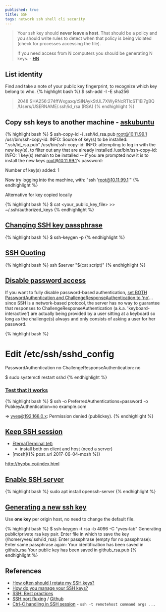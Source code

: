 ```yaml
---
published: true
title: SSH
tags: network ssh shell cli security
---
```

> Your ssh key should **never leave a host**. That should be a policy and you should write rules to detect when that policy is being violated (check for processes accessing the file).
> 
> If you need access from N computers you should be generating N keys. - [HN](https://news.ycombinator.com/item?id=26271735)

## List identity
Find and take a note of your public key fingerprint, to recognize which key belong to who.
{% highlight bash %}
$ ssh-add -l -E sha256
> 2048 SHA256:274ffWxgaxq/tSINAykStUL7XWyRNcRTlcST1Ei7gBQ /Users/USERNAME/.ssh/id_rsa (RSA)
{% endhighlight %}

## Copy ssh keys to another machine - [askubuntu](https://askubuntu.com/questions/4830/easiest-way-to-copy-ssh-keys-to-another-machine/4833#4833)

{% highlight bash %}
$ ssh-copy-id -i .ssh/id_rsa.pub  root@10.11.99.1
/usr/bin/ssh-copy-id: INFO: Source of key(s) to be installed: ".ssh/id_rsa.pub"
/usr/bin/ssh-copy-id: INFO: attempting to log in with the new key(s), to filter out any that are already installed
/usr/bin/ssh-copy-id: INFO: 1 key(s) remain to be installed -- if you are prompted now it is to install the new keys
root@10.11.99.1's password: 

Number of key(s) added: 1

Now try logging into the machine, with:   "ssh 'root@10.11.99.1'"
{% endhighlight %}

Alternative for key copied locally

{% highlight bash %}
$ cat <your_public_key_file> >> ~/.ssh/authorized_keys
{% endhighlight %}

## [Changing SSH key passphrase](https://serverfault.com/questions/50775/how-do-i-change-my-private-key-passphrase/50778#50778)

{% highlight bash %}
$ ssh-keygen -p
{% endhighlight %}

## [SSH Quoting](https://news.ycombinator.com/item?id=27483077)

{% highlight bash %}
ssh $server "$(cat script)"
{% endhighlight %}

## [Disable password access](https://askubuntu.com/questions/1991/disable-password-access-through-ssh)

If you want to fully disable password-based authentication, [set BOTH PasswordAuthentication and ChallengeResponseAuthentication to 'no'](https://superuser.com/questions/161609/can-someone-explain-the-passwordauthentication-in-the-etc-ssh-sshd-config-fil/374234#374234)...  since SSH is a network-based protocol, the server has no way to guarantee that responses to ChallengeResponseAuthentication (a.k.a. 'keyboard-interactive') are actually being provided by a user sitting at a keyboard so long as the challenge(s) always and only consists of asking a user for her password.

{% highlight bash %}
# Edit /etc/ssh/sshd_config
PasswordAuthentication no
ChallengeResponseAuthentication: no

$ sudo systemctl restart sshd
{% endhighlight %}

### [Test that it works](https://unix.stackexchange.com/questions/15138/how-to-force-ssh-client-to-use-only-password-auth/15141#15141)
{% highlight bash %}
$ ssh -o PreferredAuthentications=password -o PubkeyAuthentication=no example.com

=> yves@192.168.0.x: Permission denied (publickey).
{% endhighlight %}

## [Keep SSH session](https://medium.com/@grassfedcode/what-could-be-better-than-ssh-e69561ec1b83)
- [EternalTerminal (et)](https://eternalterminal.dev/)
	- install both on client and host (need a server)
- [mosh]({% post_url 2017-06-04-mosh %})

http://byobu.co/index.html

## [Enable SSH server](https://ubuntu.com/server/docs/service-openssh)

{% highlight bash %}
sudo apt install openssh-server
{% endhighlight %}

## [Generating a new ssh key](https://docs.github.com/en/free-pro-team@latest/github/authenticating-to-github/generating-a-new-ssh-key-and-adding-it-to-the-ssh-agent)

Use **one key** per origin host, no need to change the default file.

{% highlight bash %}
$ ssh-keygen -t rsa -b 4096 -C "yves-lab"
Generating public/private rsa key pair.
Enter file in which to save the key (/home/yves/.ssh/id_rsa):
Enter passphrase (empty for no passphrase): 
Enter same passphrase again: 
Your identification has been saved in github_rsa
Your public key has been saved in github_rsa.pub
{% endhighlight %}

## References
- [How often should I rotate my SSH keys?](https://news.ycombinator.com/item?id=26249380)
- [How do you manage your SSH keys?](https://news.ycombinator.com/item?id=11276097)
- [SSH: Best practices](https://blog.0xbadc0de.be/archives/300)
- [SSH port fluxing](https://blog.benjojo.co.uk/post/ssh-port-fluxing-with-totp) / [Github](https://github.com/benjojo/totp-ssh-fluxer)
- [Ctrl-C handling in SSH session](https://unix.stackexchange.com/questions/102061/ctrl-c-handling-in-ssh-session) - `ssh -t remotehost command args ...`
